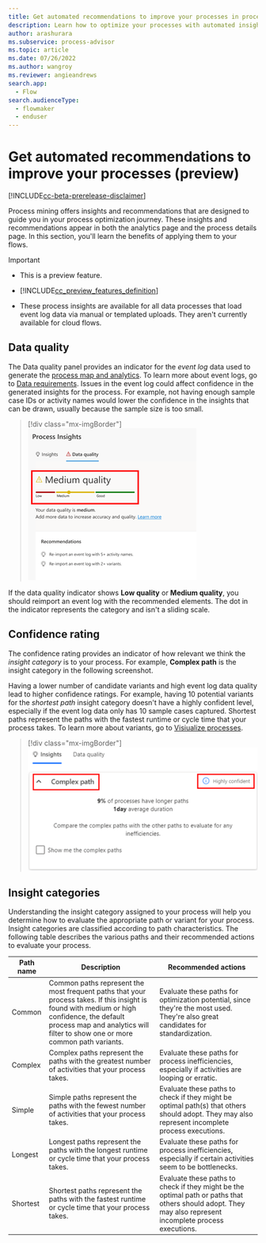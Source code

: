 ```yaml
---
title: Get automated recommendations to improve your processes in process advisor (preview) | Microsoft Docs
description: Learn how to optimize your processes with automated insights and recommendations in Power Automate.
author: arashurara 
ms.subservice: process-advisor
ms.topic: article
ms.date: 07/26/2022
ms.author: wangroy
ms.reviewer: angieandrews
search.app: 
  - Flow
search.audienceType: 
  - flowmaker
  - enduser
---
```


# Get automated recommendations to improve your processes (preview)

[!INCLUDE[cc-beta-prerelease-disclaimer](./includes/cc-beta-prerelease-disclaimer.md)]

Process mining offers insights and recommendations that are designed to guide you in your process optimization journey. These insights and recommendations appear in both the analytics page and the process details page. In this section, you'll learn the benefits of applying them to your flows.

> [!IMPORTANT]
> - This is a preview feature.
>
> - [!INCLUDE[cc_preview_features_definition](includes/cc-preview-features-definition.md)]
>
> - These process insights are available for all data processes that load event log data via manual or templated uploads. They aren't currently available for cloud flows.

## Data quality

The Data quality panel provides an indicator for the *event log* data used to generate the [process map and analytics](process-mining-visualize.md). To learn more about event logs, go to [Data requirements](process-mining-processes-and-data.md#data-requirements). Issues in the event log could affect confidence in the generated insights for the process. For example, not having enough sample case IDs or activity names would lower the confidence in the insights that can be drawn, usually because the sample size is too small.

> [!div class="mx-imgBorder"]
> ![Screenshot of the data quality indicator.](media/process-mining-auto-rec/data-quality.png "Data quality indicator")

If the data quality indicator shows **Low quality** or **Medium quality**, you should reimport an event log with the recommended elements. The dot in the indicator represents the category and isn't a sliding scale.  

## Confidence rating

The confidence rating provides an indicator of how relevant we think the *insight category* is to your process. For example, **Complex path** is the insight category in the following screenshot. 

Having a lower number of candidate variants and high event log data quality lead to higher confidence ratings. For example, having 10 potential variants for the *shortest path* insight category doesn't have a highly confident level, especially if the event log data only has 10 sample cases captured. Shortest paths represent the paths with the fastest runtime or cycle time that your process takes. To learn more about variants, go to [Visiualize processes](process-advisor-visualize.md).

> [!div class="mx-imgBorder"]
> ![Screenshot of Insight path and confidence sore.](media/process-mining-auto-rec/complex-path.png "Insight path and confidence score")

## Insight categories

Understanding the insight category assigned to your process will help you determine how to evaluate the appropriate path or variant for your process. Insight categories are classified according to path characteristics. The following table describes the various paths and their recommended actions to evaluate your process.

|Path name  |Description  |Recommended actions  |
|---------|---------|---------|
|Common    | Common paths represent the most frequent paths that your process takes. If this insight is found with medium or high confidence, the default process map and analytics will filter to show one or more common path variants.   | Evaluate these paths for optimization potential, since they're the most used. They're also great candidates for standardization.        |
|Complex     |  Complex paths represent the paths with the greatest number of activities that your process takes.        | Evaluate these paths for process inefficiencies, especially if activities are looping or erratic.  |
|Simple     | Simple paths represent the paths with the fewest number of activities that your process takes. | Evaluate these paths to check if they might be optimal path(s) that others should adopt. They may also represent incomplete process executions.        |
|Longest     | Longest paths represent the paths with the longest runtime or cycle time that your process takes.  | Evaluate these paths for process inefficiencies, especially if certain activities seem to be bottlenecks.        |
|Shortest     | Shortest paths represent the paths with the fastest runtime or cycle time that your process takes.  | Evaluate these paths to check if they might be the optimal path or paths that others should adopt. They may also represent incomplete process executions.         |
